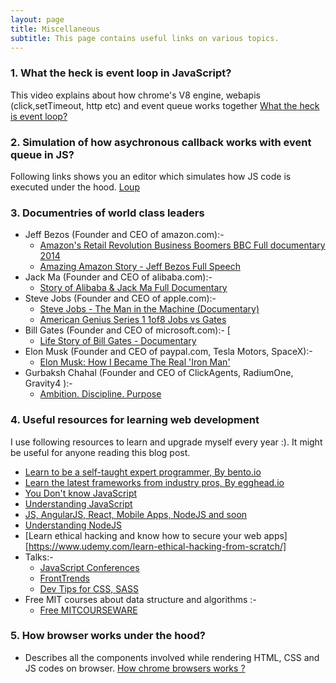 ```yaml
---
layout: page
title: Miscellaneous
subtitle: This page contains useful links on various topics.
---
```


### 1. What the heck is event loop in JavaScript?
This video explains about how chrome's V8 engine, webapis (click,setTimeout, http etc) and event queue works together 
[What the heck is event loop?](https://www.youtube.com/watch?v=8aGhZQkoFbQ&feature=youtu.be)

### 2. Simulation of how asychronous callback works with event queue in JS?
Following links shows you an editor which simulates how JS code is executed under the hood.
[Loup](http://latentflip.com/loupe/?code=ZnVuY3Rpb24gd2FpdFRocmVlU2Vjb25kcygpewogICAgdmFyIG1zID0gMzAwMCArIG5ldyBEYXRlKCkuZ2V0VGltZSgpOwogICAgd2hpbGUgKG5ldyBEYXRlKCkgPCBtcyl7fQogICAgY29uc29sZS5sb2cgKCdmaW5pc2hlZCBmdW5jdGlvbicpOwp9CgpmdW5jdGlvbiBjbGlja0hhbmRsZXIoKXsKICAgIGNvbnNvbGUubG9nKCdjbGljayBldmVudCEnKTsKfQoKLy9kb2N1bWVudC5hZGRFdmVudExpc3RlbmVyKCdjbGljaycsIGNsaWNrSGFuZGxlcik7CgokLm9uKCdidXR0b24nLCAnY2xpY2snLCBjbGlja0hhbmRsZXIpOwoKd2FpdFRocmVlU2Vjb25kcygpOwpjb25zb2xlLmxvZygnZmluaXNoZWQgZXhlY3V0aW9uJyk7!!!)

### 3. Documentries of world class leaders
- Jeff Bezos (Founder and CEO of amazon.com):- 
  - [Amazon's Retail Revolution Business Boomers BBC Full documentary 2014](https://www.youtube.com/watch?v=6UhrIEUjtwI)
  - [Amazing Amazon Story - Jeff Bezos Full Speech](https://www.youtube.com/watch?v=YlgkfOr_GLY)
- Jack Ma (Founder and CEO of alibaba.com):- 
  - [Story of Alibaba & Jack Ma Full Documentary](https://www.youtube.com/watch?v=zwm7NWAxRzs)
- Steve Jobs (Founder and CEO of apple.com):- 
  - [Steve Jobs - The Man in the Machine (Documentary)](https://www.youtube.com/watch?v=pcT0pSewa7M)
  - [American Genius Series 1 1of8 Jobs vs Gates ](https://www.youtube.com/watch?v=prstbP2cG6M)
- Bill Gates (Founder and CEO of microsoft.com):- [
  - [Life Story of Bill Gates - Documentary](https://www.youtube.com/watch?v=fO2u-uxVBIc)
- Elon Musk (Founder and CEO of paypal.com, Tesla Motors, SpaceX):- 
  - [Elon Musk: How I Became The Real 'Iron Man'](https://www.youtube.com/watch?v=mh45igK4Esw)
- Gurbaksh Chahal (Founder and CEO of ClickAgents, RadiumOne, Gravity4 ):-
  - [Ambition. Discipline. Purpose](https://www.youtube.com/watch?v=28sCH-uK-0Q)

### 4. Useful resources for learning web development
I use following resources to learn and upgrade myself every year :). It might be useful for anyone reading this blog post.
- [Learn to be a self-taught expert programmer, By bento.io](https://bento.io/)
- [Learn the latest frameworks from industry pros, By egghead.io](https://egghead.io/)
- [You Don't know JavaScript](https://github.com/getify/You-Dont-Know-JS)
- [Understanding JavaScript](https://www.udemy.com/understand-javascript/)
- [JS, AngularJS, React, Mobile Apps, NodeJS and soon](https://scotch.io/)
- [Understanding NodeJS](https://www.udemy.com/understand-nodejs/)
- [Learn ethical hacking and know how to secure your web apps][https://www.udemy.com/learn-ethical-hacking-from-scratch/]
- Talks:-
   - [JavaScript Conferences](https://www.youtube.com/user/jsconfeu)
   - [FrontTrends](https://www.youtube.com/channel/UCpIBwBITpXelDgDwe-16zWA) 
   - [Dev Tips for CSS, SASS](https://www.youtube.com/user/DevTipsForDesigners)
- Free MIT courses about data structure and algorithms :-
  - [Free MITCOURSEWARE](https://ocw.mit.edu/courses/electrical-engineering-and-computer-science/6-006-introduction-to-algorithms-fall-2011/lecture-videos/)

### 5. How browser works under the hood?
- Describes all the components involved while rendering HTML, CSS  and JS codes on browser. [How chrome browsers works ?](https://www.html5rocks.com/en/tutorials/internals/howbrowserswork/)
